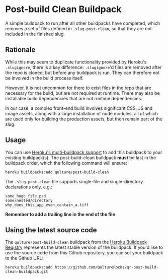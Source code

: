 # Post-build Clean Buildpack

A simple buildpack to run after all other buildpacks have completed,
which removes a set of files defined in `.slug-post-clean`, so that they
are not included in the finished slug.

## Rationale

While this may seem to duplicate functionality provided by Heroku's
`.slugignore`, there is a key difference: `.slugignore`'d files are
removed after the repo is cloned, but before any buildpack is run. They
can therefore not be involved in the build process itself.

However, it is not uncommon for there to exist files in the repo that
are necessary for the build, but are not required at runtime. There may
also be installable build dependencies that are not runtime
dependencies.

In our case, a complex front-end build involves significant CSS, JS and
image assets, along with a large installation of node modules, all of
which are used only for building the production assets, but then remain
part of the slug.

## Usage

You can use [Heroku's multi-buildpack support](https://devcenter.heroku.com/articles/using-multiple-buildpacks-for-an-app)
to add  this buildpack to your existing buildpack(s). The post-build-clean buildpack **must** be last in the
buildpack order, which the following command will ensure:

```sh-session
heroku buildpacks:add qulture/post-build-clean
```

The `.slug-post-clean` file supports single-file and single-directory
declarations only, e.g.:

```
some_huge_file.psd
some/nested/directory
why_does_this_app_even_contain_a.tiff

```

**Remember to add a trailing line in the end of the file**

## Using the latest source code

The `qulture/post-build-clean` buildpack from the [Heroku Buildpack Registry](https://devcenter.heroku.com/articles/buildpack-registry) represents the latest stable version of the buildpack. If you'd like to use the source code from this Github repository, you can set your buildpack to the Github URL:

```sh-session
heroku buildpacks:add https://github.com/QultureRocks/qr-post-build-clean-buildpack.git
```